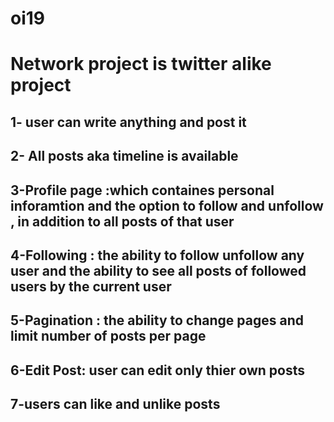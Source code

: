 # oi19
# Network project is twitter alike project
## 1- user can write anything and post it  
## 2- All posts aka timeline is available
## 3-Profile page :which containes personal inforamtion  and the option to follow and unfollow , in addition to all posts of that user
## 4-Following : the ability to follow unfollow any user and the ability to see all posts of followed users by the current user 
## 5-Pagination : the ability to change pages and limit number of posts per page
## 6-Edit Post: user can edit only thier own posts
## 7-users can like and unlike posts



